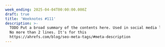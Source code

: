 ```yaml
---
week_ending: 2025-04-04T00:00:00.000Z
draft: true
title: 'Weeknotes #111'
description: >-
  TODO Put a broad summary of the contents here. Used in social media links etc.
  No more than 2 lines. It's for this
  https://ahrefs.com/blog/seo-meta-tags/#meta-description
---
```


